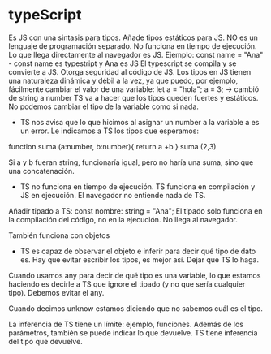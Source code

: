# typeScript

Es JS con una sintasis para tipos. Añade tipos estáticos para JS. NO es un lenguaje de programación separado.
No funciona en tiempo de ejecución. Lo que llega directamente al navegador es JS. Ejemplo:
const name = "Ana" - const name es typestript y Ana es JS
El typescript se compila y se convierte a JS.
Otorga seguridad al código de JS.
Los tipos en JS tienen una naturaleza dinámica y débil a la vez, ya que puedo, por ejemplo, fácilmente cambiar el valor de una variable:
let a = "hola";
a = 3; -> cambió de string a number
TS va a hacer que los tipos queden fuertes y estáticos. No podemos cambiar el tipo de la variable como si nada.

- TS nos avisa que lo que hicimos al asignar un number a la variable a es un error.
  Le indicamos a TS los tipos que esperamos:

function suma (a:number, b:number){
return a +b
}
suma (2,3)

Si a y b fueran string, funcionaría igual, pero no haría una suma, sino que una concatenación.

- TS no funciona en tiempo de ejecución. TS funciona en compilación y JS en ejecución. El navegador no entiende nada de TS.

Añadir tipado a TS:
const nombre: string = "Ana";
El tipado solo funciona en la compilación del código, no en la ejecución. No llega al navegador.

También funciona con objetos

- TS es capaz de observar el objeto e inferir para decir qué tipo de dato es.
  Hay que evitar escribir los tipos, es mejor así. Dejar que TS lo haga.

Cuando usamos any para decir de qué tipo es una variable, lo que estamos haciendo es decirle a TS que ignore el tipado (y no que sería cualquier tipo). Debemos evitar el any.

Cuando decimos unknow estamos diciendo que no sabemos cuál es el tipo.

La inferencia de TS tiene un límite: ejemplo, funciones.
Además de los parámetros, también se puede indicar lo que devuelve. TS tiene inferencia del tipo que devuelve.
